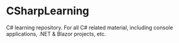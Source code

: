 # CSharpLearning
 C# learning repository. For all C# related material, including console applications, .NET & Blazor projects, etc. 
